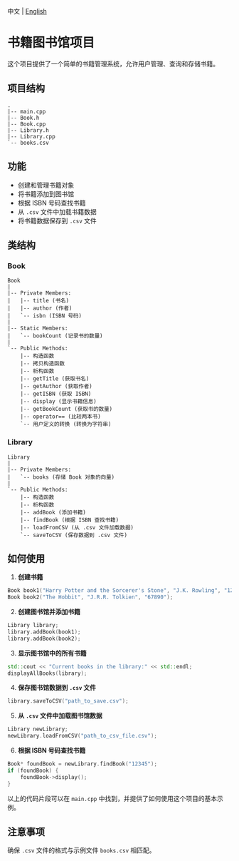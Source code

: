 中文 | [English](README_en.md)
# 书籍图书馆项目

这个项目提供了一个简单的书籍管理系统，允许用户管理、查询和存储书籍。

## 项目结构

```
.
|-- main.cpp
|-- Book.h
|-- Book.cpp
|-- Library.h
|-- Library.cpp
`-- books.csv
```
## 功能

- 创建和管理书籍对象
- 将书籍添加到图书馆
- 根据 ISBN 号码查找书籍
- 从 `.csv` 文件中加载书籍数据
- 将书籍数据保存到 `.csv` 文件

## 类结构

### Book

```
Book
|
|-- Private Members:
|   |-- title (书名)
|   |-- author (作者)
|   `-- isbn (ISBN 号码)
|
|-- Static Members:
|   `-- bookCount (记录书的数量)
|
`-- Public Methods:
    |-- 构造函数
    |-- 拷贝构造函数
    |-- 析构函数
    |-- getTitle (获取书名)
    |-- getAuthor (获取作者)
    |-- getISBN (获取 ISBN)
    |-- display (显示书籍信息)
    |-- getBookCount (获取书的数量)
    |-- operator== (比较两本书)
    `-- 用户定义的转换 (转换为字符串)
```

### Library

```
Library
|
|-- Private Members:
|   `-- books (存储 Book 对象的向量)
|
`-- Public Methods:
    |-- 构造函数
    |-- 析构函数
    |-- addBook (添加书籍)
    |-- findBook (根据 ISBN 查找书籍)
    |-- loadFromCSV (从 .csv 文件加载数据)
    `-- saveToCSV (保存数据到 .csv 文件)
```


## 如何使用

1. **创建书籍**

```cpp
Book book1("Harry Potter and the Sorcerer's Stone", "J.K. Rowling", "12345");
Book book2("The Hobbit", "J.R.R. Tolkien", "67890");
```

2. **创建图书馆并添加书籍**

```cpp
Library library;
library.addBook(book1);
library.addBook(book2);
```

3. **显示图书馆中的所有书籍**

```cpp
std::cout << "Current books in the library:" << std::endl;
displayAllBooks(library);
```

4. **保存图书馆数据到 `.csv` 文件**

```cpp
library.saveToCSV("path_to_save.csv");
```

5. **从 `.csv` 文件中加载图书馆数据**

```cpp
Library newLibrary;
newLibrary.loadFromCSV("path_to_csv_file.csv");
```

6. **根据 ISBN 号码查找书籍**

```cpp
Book* foundBook = newLibrary.findBook("12345");
if (foundBook) {
    foundBook->display();
}
```

以上的代码片段可以在 `main.cpp` 中找到，并提供了如何使用这个项目的基本示例。


## 注意事项

确保 `.csv` 文件的格式与示例文件 `books.csv` 相匹配。
